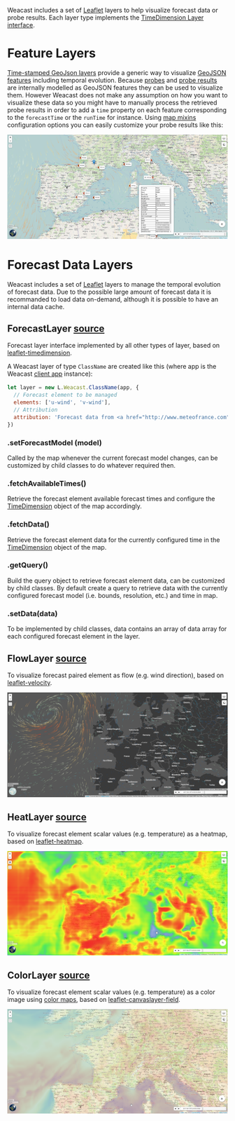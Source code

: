 Weacast includes a set of [Leaflet](http://leafletjs.com/) layers to help visualize forecast data or probe results. Each layer type implements the [TimeDimension Layer interface](https://github.com/socib/Leaflet.TimeDimension#ltimedimensionlayer).

# Feature Layers

[Time-stamped GeoJson layers](https://github.com/socib/Leaflet.TimeDimension#ltimedimensionlayergeojson) provide a generic way to visualize [GeoJSON features](https://geojson.org/geojson-spec.html#feature-objects) including temporal evolution. Because [probes](https://weacast.gitbooks.io/weacast-docs/architecture/DATAMODEL.html#probe-data-model) and [probe results](https://weacast.gitbooks.io/weacast-docs/architecture/DATAMODEL.html#probe-result-data-model) are internally modelled as GeoJSON features they can be used to visualize them. However Weacast does not make any assumption on how you want to visualize these data so you might have to manually process the retrieved probe results in order to add a `time` property on each feature corresponding to the `forecastTime` or the `runTime` for instance. Using [map mixins](https://github.com/weacast/weacast-docs/blob/master/api/MIXINS.MD#map-mixins) configuration options you can easily customize your probe results like this:

![Weacast feature layer](../images/feature-layer.png)

# Forecast Data Layers

Weacast includes a set of [Leaflet](http://leafletjs.com/) layers to manage the temporal evolution of forecast data. Due to the possible large amount of forecast data it is recommanded to load data on-demand, although it is possible to have an internal data cache.

## ForecastLayer [source](https://github.com/weacast/weacast-client/blob/master/src/layers/forecast-layer.js)

Forecast layer interface implemented by all other types of layer, based on [leaflet-timedimension](https://github.com/socib/Leaflet.TimeDimension#ltimedimensionlayer). 

A Weacast layer of type `ClassName` are created like this (where app is the Weacast [client app](./APPLICATION.MD#client) instance):
```javascript
let layer = new L.Weacast.ClassName(app, {
  // Forecast element to be managed
  elements: ['u-wind', 'v-wind'],
  // Attribution
  attribution: 'Forecast data from <a href="http://www.meteofrance.com">Météo-France</a>'
})
```

### .setForecastModel (model)

Called by the map whenever the current forecast model changes, can be customized by child classes to do whatever required then.

### .fetchAvailableTimes()

Retrieve the forecast element available forecast times and configure the [TimeDimension](https://github.com/socib/Leaflet.TimeDimension#ltimedimension) object of the map accordingly.

### .fetchData()

Retrieve the forecast element data for the currently configured time in the [TimeDimension](https://github.com/socib/Leaflet.TimeDimension#ltimedimension) object of the map.

### .getQuery()

Build the query object to retrieve forecast element data, can be customized by child classes. By default create a query to retrieve data with the currently configured forecast model (i.e. bounds, resolution, etc.) and time in map.

### .setData(data)

To be implemented by child classes, data contains an array of data array for each configured forecast element in the layer.

## FlowLayer [source](https://github.com/weacast/weacast-client/blob/master/src/layers/flow-layer.js)

To visualize forecast paired element as flow (e.g. wind direction), based on [leaflet-velocity](https://github.com/danwild/leaflet-velocity).

![Weacast flow layer](../images/flow-layer.png)

## HeatLayer [source](https://github.com/weacast/weacast-client/blob/master/src/layers/heat-layer.js)

To visualize forecast element scalar values (e.g. temperature) as a heatmap, based on [leaflet-heatmap](https://www.patrick-wied.at/static/heatmapjs/example-heatmap-leaflet.html).

![Weacast heat layer](../images/heat-layer.png)

## ColorLayer [source](https://github.com/weacast/weacast-client/blob/master/src/layers/color-layer.js)

To visualize forecast element scalar values (e.g. temperature) as a color image using [color maps](http://gka.github.io/chroma.js/#color-scales), based on [leaflet-canvaslayer-field](https://github.com/IHCantabria/Leaflet.CanvasLayer.Field).

![Weacast color layer](../images/color-layer.png)


